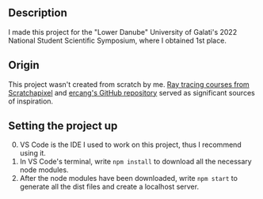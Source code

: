 ## Description
I made this project for the "Lower Danube" University of Galati's 2022 National Student Scientific Symposium, where I obtained 1st place.

## Origin
This project wasn't created from scratch by me. [Ray tracing courses from Scratchapixel](https://www.scratchapixel.com/lessons/3d-basic-rendering/introduction-to-ray-tracing/how-does-it-work.html) and [ercang's GitHub repository](https://github.com/ercang/raytracer-js) served as significant sources of inspiration.

## Setting the project up
0. VS Code is the IDE I used to work on this project, thus I recommend using it.
1. In VS Code's terminal, write ```npm install``` to download all the necessary node modules.
2. After the node modules have been downloaded, write ```npm start``` to generate all the dist files and create a localhost server.
